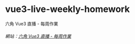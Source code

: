 # vue3-live-weekly-homework
六角 Vue3 直播 - 每周作業

###### 網站：[六角 Vue3 直播 - 每周作業](https://ellayang1227.github.io/vue3-live-weekly-homework/index.html)

